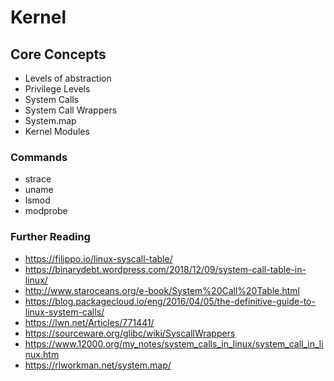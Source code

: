 # Kernel

## Core Concepts

- Levels of abstraction
- Privilege Levels
- System Calls
- System Call Wrappers
- System.map
- Kernel Modules

### Commands

- strace
- uname
- lsmod
- modprobe

### Further Reading

- https://filippo.io/linux-syscall-table/
- https://binarydebt.wordpress.com/2018/12/09/system-call-table-in-linux/
- http://www.staroceans.org/e-book/System%20Call%20Table.html
- https://blog.packagecloud.io/eng/2016/04/05/the-definitive-guide-to-linux-system-calls/
- https://lwn.net/Articles/771441/
- https://sourceware.org/glibc/wiki/SyscallWrappers
- https://www.12000.org/my_notes/system_calls_in_linux/system_call_in_linux.htm
- https://rlworkman.net/system.map/